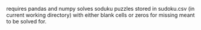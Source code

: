 requires pandas and numpy
solves soduku puzzles stored in sudoku.csv (in current working directory) with either blank cells or zeros for missing meant to be solved for.
